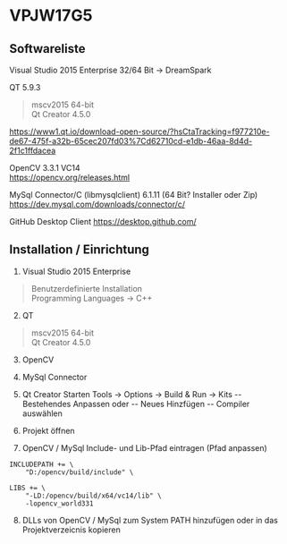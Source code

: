 # VPJW17G5

## Softwareliste
Visual Studio 2015 Enterprise 32/64 Bit
-> DreamSpark

QT 5.9.3
> mscv2015 64-bit<br>
> Qt Creator 4.5.0

https://www1.qt.io/download-open-source/?hsCtaTracking=f977210e-de67-475f-a32b-65cec207fd03%7Cd62710cd-e1db-46aa-8d4d-2f1c1ffdacea

OpenCV 3.3.1 VC14<br>
https://opencv.org/releases.html

MySql Connector/C (libmysqlclient) 6.1.11 (64 Bit? Installer oder Zip)<br>
https://dev.mysql.com/downloads/connector/c/

GitHub Desktop Client
https://desktop.github.com/

## Installation / Einrichtung
1. Visual Studio 2015 Enterprise 
> Benutzerdefinierte Installation<br>
> Programming Languages -> C++
2. QT
> mscv2015 64-bit<br>
> Qt Creator 4.5.0
3. OpenCV
4. MySql Connector

5. Qt Creator Starten
Tools -> Options -> Build & Run -> Kits
-- Bestehendes Anpassen oder
-- Neues Hinzfügen
-- Compiler auswählen

6. Projekt öffnen
7. OpenCV / MySql Include- und Lib-Pfad eintragen (Pfad anpassen)
```
INCLUDEPATH += \
    "D:/opencv/build/include" \

LIBS += \
    "-LD:/opencv/build/x64/vc14/lib" \
    -lopencv_world331
```

8. DLLs von OpenCV / MySql zum System PATH hinzufügen oder in das Projektverzeicnis kopieren
